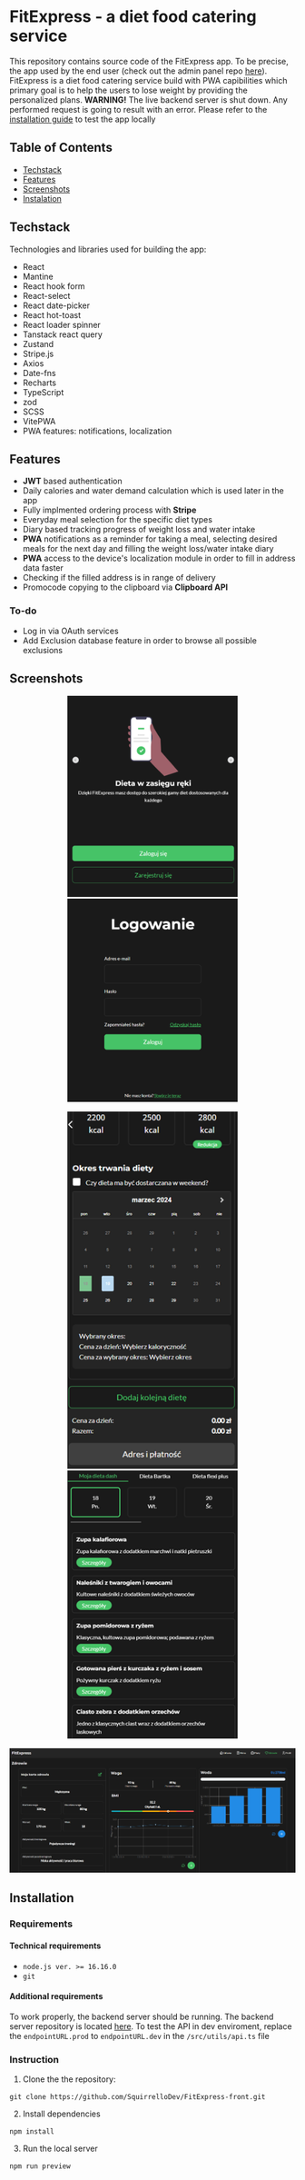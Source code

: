 # FitExpress - a diet food catering service
This repository contains source code of the FitExpress app. To be precise, the app used by the end user (check out the admin panel repo [here](https://github.com/SquirrelloDev/FitExpress-admin)).
FitExpress is a diet food catering service build with PWA capibilities which primary goal is to help the users to lose weight by providing the personalized plans.
**WARNING!** The live backend server is shut down. Any performed request is going to result with an error. Please refer to the [installation guide](#installation) to test the app locally
## Table of Contents
- [Techstack](#techstack)
- [Features](#features)
- [Screenshots](#screenshots)
- [Instalation](#installation)
## Techstack
Technologies and libraries used for building the app:
- React
- Mantine
- React hook form
- React-select
- React date-picker
- React hot-toast
- React loader spinner
- Tanstack react query
- Zustand
- Stripe.js
- Axios
- Date-fns
- Recharts
- TypeScript
- zod
- SCSS
- VitePWA
- PWA features: notifications, localization
## Features
- **JWT** based authentication
- Daily calories and water demand calculation which is used later in the app
- Fully implmented ordering process with **Stripe**
- Everyday meal selection for the specific diet types
- Diary based tracking progress of weight loss and water intake
- **PWA** notifications as a reminder for taking a meal, selecting desired meals for the next day and filling the weight loss/water intake diary
- **PWA** access to the device's localization module in order to fill in address data faster
- Checking if the filled address is in range of delivery
- Promocode copying to the clipboard via **Clipboard API**
### To-do
- Log in via OAuth services
- Add Exclusion database feature in order to browse all possible exclusions
## Screenshots
<p align='middle'>
<img src='./fit-front-1.png' width=300/>
<img src='./fit-front2.png' width=300 />
</p>
<p align='middle'>
<img src='./fit-front3.png'  width=300/>
<img src='./fit-front4.png' width=300/>
</p>
<img src='./fit-front5.png' />

## Installation
### Requirements
#### Technical requirements
- ```node.js ver. >= 16.16.0```
- ```git```
#### Additional requirements
To work properly, the backend server should be running. The backend server repository is located [here](https://github.com/SquirrelloDev/FitExpress-back).
To test the API in dev enviroment, replace the ```endpointURL.prod``` to ```endpointURL.dev``` in the ```/src/utils/api.ts``` file
### Instruction
1. Clone the the repository:
```shell
git clone https://github.com/SquirrelloDev/FitExpress-front.git
```
2. Install dependencies
```shell
npm install
```
3. Run the local server
```shell
npm run preview
```